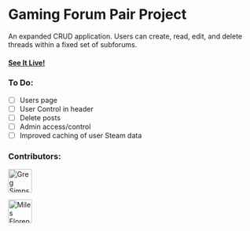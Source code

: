 # Gaming Forum Pair Project


An expanded CRUD application. 
Users can create, read, edit, and delete threads within a fixed set of subforums.

#### [See It Live!](http://cool-forums.herokuapp.com/)

### To Do:
- [ ] Users page
- [ ] User Control in header
- [ ] Delete posts
- [ ] Admin access/control
- [ ] Improved caching of user Steam data

### Contributors:
<a href="http://github.com/gregsim92"><img title="Greg Simpson" src="https://avatars1.githubusercontent.com/u/14827025?v=3&s=400" alt="Greg Simpson" width="48px" /></a>

<a href="http://github.com/milesflo"><img title="Miles Florence" src="https://avatars3.githubusercontent.com/u/14067660?v=3&s=96" alt="Miles Florence" width="48px" /></a>
